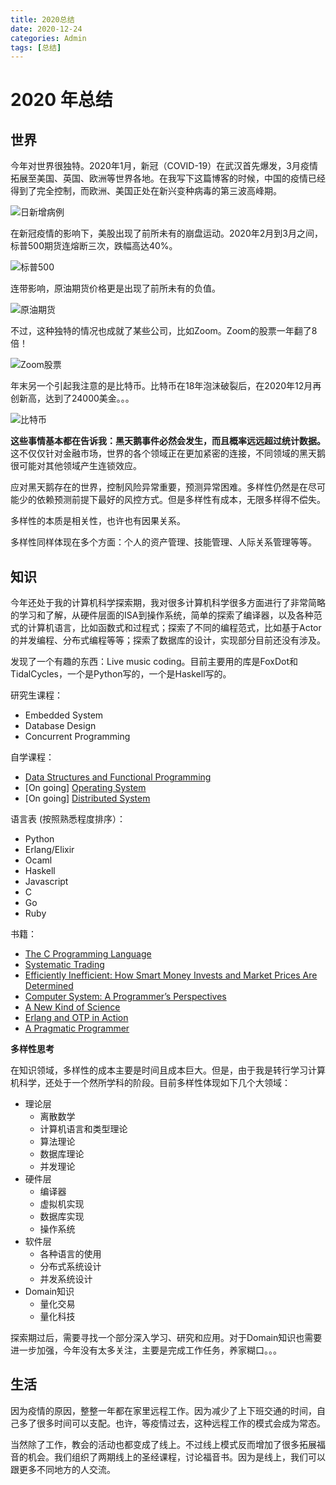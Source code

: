 ```yaml
---
title: 2020总结
date: 2020-12-24
categories: Admin
tags: [总结]
---
```


# 2020 年总结

## 世界

今年对世界很独特。2020年1月，新冠（COVID-19）在武汉首先爆发，3月疫情拓展至美国、英国、欧洲等世界各地。在我写下这篇博客的时候，中国的疫情已经得到了完全控制，而欧洲、美国正处在新兴变种病毒的第三波高峰期。

![日新增病例](https://i.imgur.com/v3YNSlk.png)

在新冠疫情的影响下，美股出现了前所未有的崩盘运动。2020年2月到3月之间，标普500期货连熔断三次，跌幅高达40%。

![标普500](https://i.imgur.com/HRqM9sy.png)

连带影响，原油期货价格更是出现了前所未有的负值。

![原油期货](https://i.imgur.com/znXcKtx.png)

不过，这种独特的情况也成就了某些公司，比如Zoom。Zoom的股票一年翻了8倍！

![Zoom股票](https://i.imgur.com/GDHzSob.png)

年末另一个引起我注意的是比特币。比特币在18年泡沫破裂后，在2020年12月再创新高，达到了24000美金。。。

![比特币](https://i.imgur.com/M2Fh105.png)

**这些事情基本都在告诉我：黑天鹅事件必然会发生，而且概率远远超过统计数据。** 
这不仅仅针对金融市场，世界的各个领域正在更加紧密的连接，不同领域的黑天鹅很可能对其他领域产生连锁效应。

应对黑天鹅存在的世界，控制风险异常重要，预测异常困难。多样性仍然是在尽可能少的依赖预测前提下最好的风控方式。但是多样性有成本，无限多样得不偿失。

多样性的本质是相关性，也许也有因果关系。

多样性同样体现在多个方面：个人的资产管理、技能管理、人际关系管理等等。

## 知识

今年还处于我的计算机科学探索期，我对很多计算机科学很多方面进行了非常简略的学习和了解，从硬件层面的ISA到操作系统，简单的探索了编译器，以及各种范式的计算机语言，比如函数式和过程式；探索了不同的编程范式，比如基于Actor的并发编程、分布式编程等等；探索了数据库的设计，实现部分目前还没有涉及。

发现了一个有趣的东西：Live music coding。目前主要用的库是FoxDot和TidalCycles，一个是Python写的，一个是Haskell写的。

研究生课程：
- Embedded System
- Database Design
- Concurrent Programming

自学课程：
- [Data Structures and Functional Programming](https://www.cs.cornell.edu/courses/cs3110/2018sp/)
- [On going] [Operating System](https://pdos.csail.mit.edu/6.828/2020/schedule.html)
- [On going] [Distributed System](https://pdos.csail.mit.edu/6.824/schedule.html)

语言表 (按照熟悉程度排序）：
- Python
- Erlang/Elixir
- Ocaml
- Haskell
- Javascript
- C
- Go
- Ruby

书籍：

- [The C Programming Language](https://hackmd.io/Ii5bK9VfSdiUkqKcRjOecg)
- [Systematic Trading](https://drive.google.com/drive/folders/1JWyvQk9QWAnce2da2boiiSDh3oK5yFU6)
- [Efficiently Inefficient: How Smart Money Invests and Market Prices Are Determined](https://wangzhe3224.github.io/2020/10/03/efficiently_inefficient/)
- [Computer System: A Programmer’s Perspectives](https://wangzhe3224.github.io/2020/09/20/cs_app/)
- [A New Kind of Science](https://wangzhe3224.github.io/2020/05/16/a_new_kind_of_science/)
- [Erlang and OTP in Action](https://www.amazon.co.uk/Erlang-OTP-Action-Martin-Logan/dp/1933988789/ref=sr_1_1?adgrpid=52230164094&dchild=1&gclid=Cj0KCQiA5vb-BRCRARIsAJBKc6K6xWXN5HxiyPiartNJjscP2mEpuBZGAr6JrvLZPgUH3ostwAjG3V4aAg5aEALw_wcB&hvadid=259088862228&hvdev=c&hvlocphy=9044953&hvnetw=g&hvqmt=e&hvrand=12324936168106335447&hvtargid=kwd-300183560570&hydadcr=17611_1775466&keywords=erlang+and+otp+in+action&qid=1608382554&sr=8-1&tag=googhydr-21)
- [A Pragmatic Programmer]()


**多样性思考**

在知识领域，多样性的成本主要是时间且成本巨大。但是，由于我是转行学习计算机科学，还处于一个然所学科的阶段。目前多样性体现如下几个大领域：
- 理论层
    * 离散数学
    * 计算机语言和类型理论
    * 算法理论
    * 数据库理论
    * 并发理论
- 硬件层
    * 编译器
    * 虚拟机实现
    * 数据库实现
    * 操作系统
- 软件层
    * 各种语言的使用
    * 分布式系统设计
    * 并发系统设计
- Domain知识
    * 量化交易
    * 量化科技

探索期过后，需要寻找一个部分深入学习、研究和应用。对于Domain知识也需要进一步加强，今年没有太多关注，主要是完成工作任务，养家糊口。。。

## 生活
因为疫情的原因，整整一年都在家里远程工作。因为减少了上下班交通的时间，自己多了很多时间可以支配。也许，等疫情过去，这种远程工作的模式会成为常态。

当然除了工作，教会的活动也都变成了线上。不过线上模式反而增加了很多拓展福音的机会。我们组织了两期线上的圣经课程，讨论福音书。因为是线上，我们可以跟更多不同地方的人交流。
